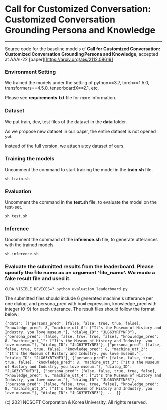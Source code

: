 # Call for Customized Conversation: Customized Conversation Grounding Persona and Knowledge
---
Source code for the baseline models of **Call for Customized Conversation: Customized Conversation Grounding Persona and Knowledge**, accepted at AAAI-22
[paper][https://arxiv.org/abs/2112.08619]


### Environment Setting
We trained the models under the setting of python==3.7, torch==1.5.0, transformers==4.5.0, tensorboardX==2.1, etc.

Please see **requirements.txt** file for more information.


### Dataset
We put train, dev, test files of the dataset in the **data** folder.

As we propose new dataset in our paper, the entire dataset is not opened yet.


Instead of the full version, we attach a toy dataset of ours.


### Training the models
Uncomment the command to start training the model in the **train.sh** file.

    sh train.sh 


### Evaluation
Uncomment the command in the **test.sh** file, to evaluate the model on the test-set.

    sh test.sh


### Inference
Uncomment the command of the **inference.sh** file, to generate utterances with the trained models.

    sh inference.sh


### Evaluate the submitted results from the leaderboard. Please specify the file name as an argument 'file_name'. We made a fake result file and used it.

    CUDA_VISIBLE_DEVICES=? python evaluation_leaderboard.py

The submitted files should include 6 generated machine's utterance per one dialog, and persona_pred with bool expression, knowledge_pred with integer (0-9) for each utterance. 
The result files should follow the format below:

    {"data": [{"persona_pred": [false, false, true, true, false], "knowledge_pred": 8, "machine_utt_0": ["It's the Museum of History and Industry, you love museum."], "dialog_ID": "JLG63YRTYNF3"}, {"persona_pred": [false, false, true, true, false], "knowledge_pred": 8, "machine_utt_1": ["It's the Museum of History and Industry, you love museum."], "dialog_ID": "JLG63YRTYNF3"}, {"persona_pred": [false, false, true, true, false], "knowledge_pred": 8, "machine_utt_2": ["It's the Museum of History and Industry, you love museum."], "dialog_ID": "JLG63YRTYNF3"}, {"persona_pred": [false, false, true, true, false], "knowledge_pred": 8, "machine_utt_3": ["It's the Museum of History and Industry, you love museum."], "dialog_ID": "JLG63YRTYNF3"}, {"persona_pred": [false, false, true, true, false], "knowledge_pred": 8, "machine_utt_4": ["It's the Museum of History and Industry, you love museum."], "dialog_ID": "JLG63YRTYNF3"}, {"persona_pred": [false, false, true, true, false], "knowledge_pred": 8, "machine_utt_5": ["It's the Museum of History and Industry, you love museum."], "dialog_ID": "JLG63YRTYNF3"}, ... ]}


(c) 2021 NCSOFT Corporation & Korea University. All rights reserved.